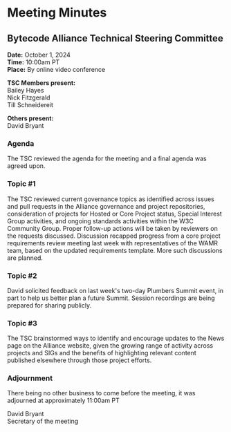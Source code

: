 # Meeting Minutes
## Bytecode Alliance Technical Steering Committee
**Date:** October 1, 2024  
**Time:** 10:00am PT  
**Place:** By online video conference  

**TSC Members present:**  
Bailey Hayes  
Nick Fitzgerald  
Till Schneidereit  

**Others present:**  
David Bryant  

### Agenda
The TSC reviewed the agenda for the meeting and a final agenda was agreed upon.

### Topic #1
The TSC reviewed current governance topics as identified across issues and pull requests in the Alliance governance and project repositories, consideration of projects for Hosted or Core Project status, Special Interest Group activities, and ongoing standards activities within the W3C Community Group. Proper follow-up actions will be taken by reviewers on the requests discussed. Discussion recapped progress from a core project requirements review meeting last week with representatives of the WAMR team, based on the updated requirements template. More such discussions are planned.


### Topic #2
David solicited feedback on last week's two-day Plumbers Summit event, in part to help us better plan a future Summit.  Session recordings are being prepared for sharing publicly. 

### Topic #3
The TSC brainstormed ways to identify and encourage updates to the News page on the Alliance website, given the growing range of activity across projects and SIGs and the benefits of highlighting relevant content published elsewhere through those project efforts.

### Adjournment
There being no other business to come before the meeting, it was adjourned at approximately 11:00am PT

David Bryant  
Secretary of the meeting